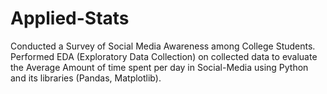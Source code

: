 # Applied-Stats
Conducted a Survey of Social Media Awareness among College Students.
Performed EDA (Exploratory Data Collection) on collected data to evaluate the Average Amount of time spent per day in Social-Media using Python and its libraries (Pandas, Matplotlib).
